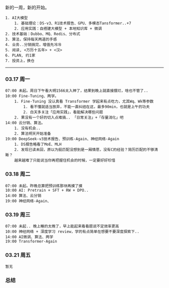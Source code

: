 新的一周，新的开始。

	1. AI大模型
		1. 基础理论：DS-v3、R1技术报告、GPU、多模态Tansformer..+7
		2. 应用实践：自搭建大模型 + 本地知识库 + 微调
	2. 技术基础：Dubbo、MQ、Redis、分布式
	3. 算法，保持每天两道的手感
	4. 业务..分销搞完，增值先冷冷
	5. 阅读, <万历十五年> + <汉>
	6. PLAN, 约1家
	7. 投资上，换仓


****

### 03.17 周一

	07:00 未起。周日下午看大明1566太入神了，结果到晚上就直接摆烂，啥也不管了..
	10:00 Fine-Tuning、两学。
		1. Fine-Tuning 没认真看 Transformer 学起来有点吃力，尤其Wq、Wk等参数
			1. 看不懂就适当放弃，不能一直纠结在这，最多90min，也就是上午的功夫
			2. 白天多关注「应用实践」，看能解决哪些问题
		2. 果没有一个好的切入点难搞.. 「日常关注」+「存量消化」吧
	14:00 云分销、算法。
		1. 没有机会..
		2. 算法明天开始准备
	19:00 DeepSeek-v3技术报告、预训练-Again、神经网络-Again
		1. DS报告略看了MoE、MLH
		2. 发现已读未回，原以为挺匹配没想到是一厢情愿，没有C的经验？简历匹配的不够清晰？
		越来越难了只能说当你再把握住机会的时候，一定要好好珍惜


### 03.18 周二

	07:00 未起。昨晚总算把预训练那块再摸了摸
	10:00 AI: Pretrain + SFT + RW + DPO.. 
	14:00 算法、云分销
	19:00 神经网络-Again、

### 03.19 周三

	07:00 未起.. 晚上睡的太晚了，早上能起来看看题说不定效率更高
	10:00 神经网络 + 深度学习 review，学的有点简单在想要不要深度探索下..
	14:00 AI微调、算法、两学
	19:00 Transformer-Again

### 03.21 周五

	暂无



### 总结

